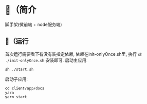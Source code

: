 # 🍧（简介

脚手架(微前端 + node服务端)

## 🍧（运行

首次运行需要看下有没有装指定依赖, 依赖在init-onlyOnce.sh里, 执行 `sh ./init-onlyOnce.sh` 安装即可.
启动主应用:
```shell
sh ./start.sh
```
启动子应用:
```shell
cd client/app/docs
yarn
yarn start
```
